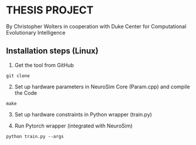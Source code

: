 # THESIS PROJECT

By Christopher Wolters in cooperation with Duke Center for Computational Evolutionary Intelligence 



## Installation steps (Linux)
1. Get the tool from GitHub
```
git clone
```

2. Set up hardware parameters in NeuroSim Core (Param.cpp) and compile the Code
```
make
```

3. Set up hardware constraints in Python wrapper (train.py)

4. Run Pytorch wrapper (integrated with NeuroSim)
```
python train.py --args
```
